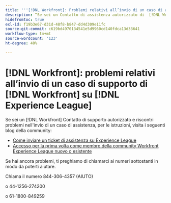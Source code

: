 ```yaml
---
title: '''[!DNL Workfront]: Problemi relativi all’invio di un caso di assistenza Workfront all’Experience League"'
description: “Se sei un Contatto di assistenza autorizzato di  [!DNL Workfront]  e riscontri problemi nell’invio di un caso di supporto, contattaci ai numeri sottostanti in modo che possiamo aiutarti.”
hidefromtoc: true
exl-id: f19b3e67-d31d-48f8-b847-dd4d309e11fc
source-git-commit: c619bd4970134541e5d9960cd140fdca13d33641
workflow-type: tm+mt
source-wordcount: '123'
ht-degree: 40%

---
```


# [!DNL Workfront]: problemi relativi all’invio di un caso di supporto di [!DNL Workfront] su [!DNL Experience League]

Se sei un [!DNL Workfront] Contatto di supporto autorizzato e riscontri problemi nell&#39;invio di un caso di assistenza, per le istruzioni, visita i seguenti blog della community:

* [Come inviare un ticket di assistenza su Experience League](https://experienceleaguecommunities.adobe.com/t5/workfront-blogs/how-to-submit-a-support-ticket-on-experience-league/ba-p/461737)
* [Accesso per la prima volta come membro della community Workfront Experience League nuovo o esistente](https://experienceleaguecommunities.adobe.com/t5/workfront-blogs/logging-in-for-the-first-time-as-a-new-or-existing-workfront/ba-p/461472)

Se hai ancora problemi, ti preghiamo di chiamarci ai numeri sottostanti in modo da poterti aiutare.

Chiama il numero 844-306-4357 (AIUTO)

o 44-1256-274200

o 61-1800-849259
